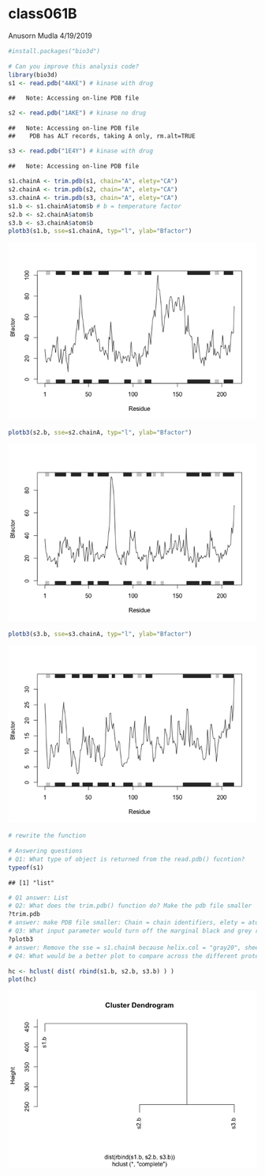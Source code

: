 class061B
================
Anusorn Mudla
4/19/2019

``` r
#install.packages("bio3d")
```

``` r
# Can you improve this analysis code?
library(bio3d)
s1 <- read.pdb("4AKE") # kinase with drug
```

    ##   Note: Accessing on-line PDB file

``` r
s2 <- read.pdb("1AKE") # kinase no drug
```

    ##   Note: Accessing on-line PDB file
    ##    PDB has ALT records, taking A only, rm.alt=TRUE

``` r
s3 <- read.pdb("1E4Y") # kinase with drug
```

    ##   Note: Accessing on-line PDB file

``` r
s1.chainA <- trim.pdb(s1, chain="A", elety="CA")
s2.chainA <- trim.pdb(s2, chain="A", elety="CA")
s3.chainA <- trim.pdb(s3, chain="A", elety="CA")
s1.b <- s1.chainA$atom$b # b = temperature factor
s2.b <- s2.chainA$atom$b
s3.b <- s3.chainA$atom$b
plotb3(s1.b, sse=s1.chainA, typ="l", ylab="Bfactor")
```

![](class06Worksheet_files/figure-markdown_github/unnamed-chunk-2-1.png)

``` r
plotb3(s2.b, sse=s2.chainA, typ="l", ylab="Bfactor")
```

![](class06Worksheet_files/figure-markdown_github/unnamed-chunk-2-2.png)

``` r
plotb3(s3.b, sse=s3.chainA, typ="l", ylab="Bfactor")
```

![](class06Worksheet_files/figure-markdown_github/unnamed-chunk-2-3.png)

``` r
# rewrite the function
```

``` r
# Answering questions
# Q1: What type of object is returned from the read.pdb() fucntion? 
typeof(s1)
```

    ## [1] "list"

``` r
# Q1 answer: List
# Q2: What does the trim.pdb() function do? Make the pdb file smaller
?trim.pdb
# answer: make PDB file smaller: Chain = chain identifiers, elety = atom names and we only select alpha-carbon
# Q3: What input parameter would turn off the marginal black and grey rectangles in the plots and what do they represent in this case?
?plotb3
# answer: Remove the sse = s1.chainA because helix.col = "gray20", sheet.col = "gray80"
# Q4: What would be a better plot to compare across the different proteins?
```

``` r
hc <- hclust( dist( rbind(s1.b, s2.b, s3.b) ) )
plot(hc)
```

![](class06Worksheet_files/figure-markdown_github/unnamed-chunk-5-1.png)
